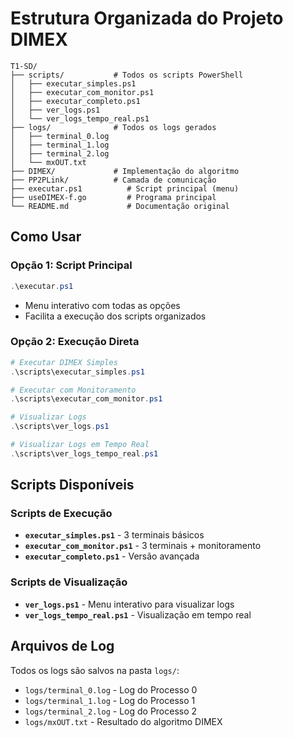 # Estrutura Organizada do Projeto DIMEX

```
T1-SD/
├── scripts/           # Todos os scripts PowerShell
│   ├── executar_simples.ps1
│   ├── executar_com_monitor.ps1
│   ├── executar_completo.ps1
│   ├── ver_logs.ps1
│   └── ver_logs_tempo_real.ps1
├── logs/              # Todos os logs gerados
│   ├── terminal_0.log
│   ├── terminal_1.log
│   ├── terminal_2.log
│   └── mxOUT.txt
├── DIMEX/             # Implementação do algoritmo
├── PP2PLink/          # Camada de comunicação
├── executar.ps1          # Script principal (menu)
├── useDIMEX-f.go         # Programa principal
└── README.md             # Documentação original
```

## **Como Usar**

### **Opção 1: Script Principal**
```powershell
.\executar.ps1
```
- Menu interativo com todas as opções
- Facilita a execução dos scripts organizados

### **Opção 2: Execução Direta**
```powershell
# Executar DIMEX Simples
.\scripts\executar_simples.ps1

# Executar com Monitoramento
.\scripts\executar_com_monitor.ps1

# Visualizar Logs
.\scripts\ver_logs.ps1

# Visualizar Logs em Tempo Real
.\scripts\ver_logs_tempo_real.ps1
```

## **Scripts Disponíveis**

### **Scripts de Execução**
- **`executar_simples.ps1`** - 3 terminais básicos
- **`executar_com_monitor.ps1`** - 3 terminais + monitoramento
- **`executar_completo.ps1`** - Versão avançada

### **Scripts de Visualização**
- **`ver_logs.ps1`** - Menu interativo para visualizar logs
- **`ver_logs_tempo_real.ps1`** - Visualização em tempo real

## **Arquivos de Log**

Todos os logs são salvos na pasta `logs/`:
- `logs/terminal_0.log` - Log do Processo 0
- `logs/terminal_1.log` - Log do Processo 1
- `logs/terminal_2.log` - Log do Processo 2
- `logs/mxOUT.txt` - Resultado do algoritmo DIMEX
